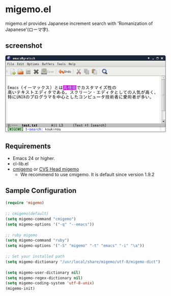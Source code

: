 # migemo.el

migemo.el provides Japanese increment search with 'Romanization of Japanese'(ローマ字).


## screenshot

![migemo-screenshot](images/migemo.png)


## Requirements

* Emacs 24 or higher.
* cl-lib.el
* [cmigemo](https://github.com/koron/cmigemo) or [CVS Head migemo](http://0xcc.net/migemo/)
  * We recommend to use cmigemo. It is default since version 1.9.2

## Sample Configuration

```lisp
(require 'migemo)

;; cmigemo(default)
(setq migemo-command "cmigemo")
(setq migemo-options '("-q" "--emacs"))

;; ruby migemo
(setq migemo-command "ruby")
(setq migemo-options '("-S" "migemo" "-t" "emacs" "-i" "\a"))

;; Set your installed path
(setq migemo-dictionary "/usr/local/share/migemo/utf-8/migemo-dict")

(setq migemo-user-dictionary nil)
(setq migemo-regex-dictionary nil)
(setq migemo-coding-system 'utf-8-unix)
(migemo-init)
```

